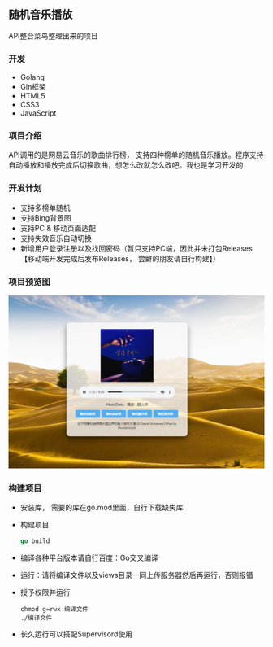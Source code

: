 ## 随机音乐播放
API整合菜鸟整理出来的项目

### 开发
- Golang
- Gin框架
- HTML5
- CSS3
- JavaScript

### 项目介绍
API调用的是网易云音乐的歌曲排行榜， 支持四种榜单的随机音乐播放。程序支持自动播放和播放完成后切换歌曲，想怎么改就怎么改吧。我也是学习开发的

### 开发计划

- 支持多榜单随机
- 支持Bing背景图
- 支持PC & 移动页面适配
- 支持失效音乐自动切换
- 新增用户登录注册以及找回密码（暂只支持PC端，因此并未打包Releases【移动端开发完成后发布Releases， 尝鲜的朋友请自行构建】）

### 项目预览图
![img.png](img.png)

### 构建项目

- 安装库， 需要的库在go.mod里面，自行下载缺失库

- 构建项目

  ```go
  go build
  ```

- 编译各种平台版本请自行百度：Go交叉编译

- 运行：请将编译文件以及views目录一同上传服务器然后再运行，否则报错

- 授予权限并运行

  ```shell
  chmod g=rwx 编译文件
  ./编译文件
  ```

  

- 长久运行可以搭配Supervisord使用
